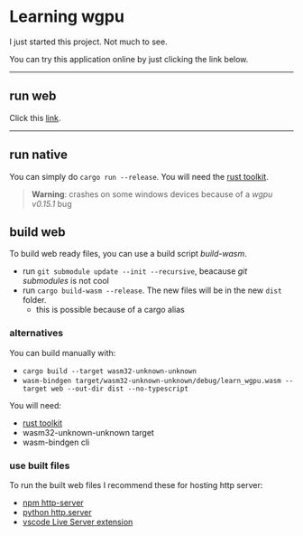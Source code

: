 # Learning wgpu
I just started this project. Not much to see.

You can try this application online by just clicking the link below.

---
## run web
Click this [link](https://askeladd123.github.io/learning-wgpu/).

---
## run native
You can simply do `cargo run --release`.
You will need the [rust toolkit](https://www.rust-lang.org/tools/install).
> **Warning**: crashes on some windows devices because of a *wgpu v0.15.1* bug

## build web
To build web ready files, you can use a build script *build-wasm*. 
 - run `git submodule update --init --recursive`, beacause *git submodules* is not cool
 - run `cargo build-wasm --release`. The new files will be in the new `dist` folder.
    - this is possible because of a cargo alias

### alternatives
You can build manually with:
- `cargo build --target wasm32-unknown-unknown`
- `wasm-bindgen target/wasm32-unknown-unknown/debug/learn_wgpu.wasm --target web --out-dir dist --no-typescript`

You will need:
- [rust toolkit](https://www.rust-lang.org/tools/install)
- wasm32-unknown-unknown target
- wasm-bindgen cli

### use built files
To run the built web files I recommend these for hosting http server:
- [npm http-server](https://www.npmjs.com/package/http-server)
- [python http.server](https://docs.python.org/3/library/http.server.html)
- [vscode Live Server extension](https://marketplace.visualstudio.com/items?itemName=ritwickdey.LiveServer)
